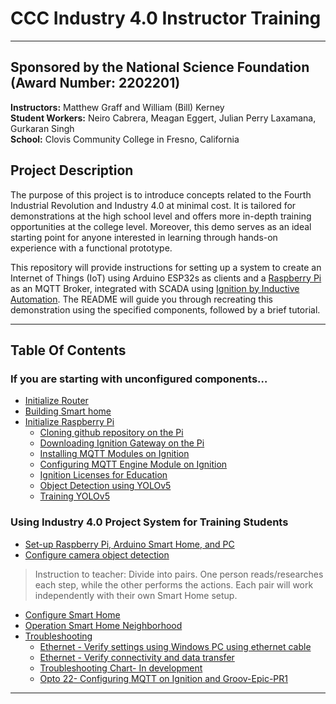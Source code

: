 # CCC Industry 4.0 Instructor Training
---
## Sponsored by the National Science Foundation (Award Number: 2202201)
**Instructors:** Matthew Graff and William (Bill) Kerney  
**Student Workers:** Neiro Cabrera, Meagan Eggert, Julian Perry Laxamana, Gurkaran Singh  
**School:** Clovis Community College in Fresno, California

## Project Description
The purpose of this project is to introduce concepts related to the Fourth Industrial Revolution and Industry 4.0 at minimal cost. It is tailored for demonstrations at the high school level and offers more in-depth training opportunities at the college level. Moreover, this demo serves as an ideal starting point for anyone interested in learning through hands-on experience with a functional prototype.  

This repository will provide instructions for setting up a system to create an Internet of Things (IoT) using Arduino ESP32s as clients and a [Raspberry Pi](https://www.raspberrypi.org/) as an MQTT Broker, integrated with SCADA using [Ignition by Inductive Automation](https://inductiveautomation.com/ignition/). The README will guide you through recreating this demonstration using the specified components, followed by a brief tutorial.

---
## Table Of Contents

### If you are starting with unconfigured components…
- [Initialize Router](01_initializing_router.md)  
- [Building Smart home](02_building_smart_home.md)
- [Initialize Raspberry Pi](03_initialize_raspberry_pi.md)
  -  [Cloning github repository on the Pi]()
  -  [Downloading Ignition Gateway on the Pi]()
  -  [Installing MQTT Modules on Ignition]()
  -  [Configuring MQTT Engine Module on Ignition]()
  -  [Ignition Licenses for Education]()
  -  [Object Detection using YOLOv5]()
  -  [Training YOLOv5]()
### Using Industry 4.0 Project System for Training Students  
- [Set-up Raspberry Pi, Arduino Smart Home, and PC](04_setup_raspberry_pi.md)  
- [Configure camera object detection](05_configure_camera.md)

> Instruction to teacher: Divide into pairs. One person reads/researches each step,  while the other performs the actions. Each pair will work independently with their  own Smart Home setup.

- [Configure Smart Home](06_configure_smart_home.md)
- [Operation Smart Home Neighborhood](07_operation_smart_home_neighborhood.md)
- [Troubleshooting](08_troubleshooting.md)
  -  [Ethernet - Verify settings using Windows PC using ethernet cable]()  
  -  [Ethernet - Verify connectivity and data transfer]()
  -  [Troubleshooting Chart- In development]()  
  -  [Opto 22- Configuring MQTT on Ignition and Groov-Epic-PR1]()  

---
